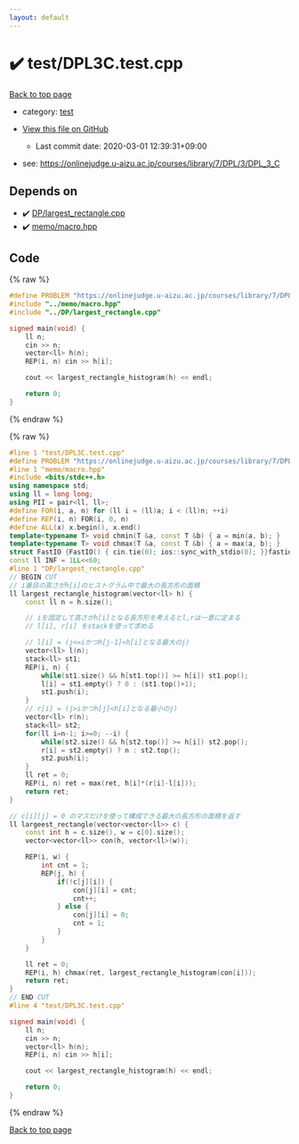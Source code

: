 ```yaml
---
layout: default
---
```


<!-- mathjax config similar to math.stackexchange -->
<script type="text/javascript" async
  src="https://cdnjs.cloudflare.com/ajax/libs/mathjax/2.7.5/MathJax.js?config=TeX-MML-AM_CHTML">
</script>
<script type="text/x-mathjax-config">
  MathJax.Hub.Config({
    TeX: { equationNumbers: { autoNumber: "AMS" }},
    tex2jax: {
      inlineMath: [ ['$','$'] ],
      processEscapes: true
    },
    "HTML-CSS": { matchFontHeight: false },
    displayAlign: "left",
    displayIndent: "2em"
  });
</script>

<script type="text/javascript" src="https://cdnjs.cloudflare.com/ajax/libs/jquery/3.4.1/jquery.min.js"></script>
<script src="https://cdn.jsdelivr.net/npm/jquery-balloon-js@1.1.2/jquery.balloon.min.js" integrity="sha256-ZEYs9VrgAeNuPvs15E39OsyOJaIkXEEt10fzxJ20+2I=" crossorigin="anonymous"></script>
<script type="text/javascript" src="../../assets/js/copy-button.js"></script>
<link rel="stylesheet" href="../../assets/css/copy-button.css" />


# :heavy_check_mark: test/DPL3C.test.cpp

<a href="../../index.html">Back to top page</a>

* category: <a href="../../index.html#098f6bcd4621d373cade4e832627b4f6">test</a>
* <a href="{{ site.github.repository_url }}/blob/master/test/DPL3C.test.cpp">View this file on GitHub</a>
    - Last commit date: 2020-03-01 12:39:31+09:00


* see: <a href="https://onlinejudge.u-aizu.ac.jp/courses/library/7/DPL/3/DPL_3_C">https://onlinejudge.u-aizu.ac.jp/courses/library/7/DPL/3/DPL_3_C</a>


## Depends on

* :heavy_check_mark: <a href="../../library/DP/largest_rectangle.cpp.html">DP/largest_rectangle.cpp</a>
* :heavy_check_mark: <a href="../../library/memo/macro.hpp.html">memo/macro.hpp</a>


## Code

<a id="unbundled"></a>
{% raw %}
```cpp
#define PROBLEM "https://onlinejudge.u-aizu.ac.jp/courses/library/7/DPL/3/DPL_3_C"
#include "../memo/macro.hpp"
#include "../DP/largest_rectangle.cpp"

signed main(void) {
    ll n;
    cin >> n;
    vector<ll> h(n);
    REP(i, n) cin >> h[i];

    cout << largest_rectangle_histogram(h) << endl;

    return 0;
}
```
{% endraw %}

<a id="bundled"></a>
{% raw %}
```cpp
#line 1 "test/DPL3C.test.cpp"
#define PROBLEM "https://onlinejudge.u-aizu.ac.jp/courses/library/7/DPL/3/DPL_3_C"
#line 1 "memo/macro.hpp"
#include <bits/stdc++.h>
using namespace std;
using ll = long long;
using PII = pair<ll, ll>;
#define FOR(i, a, n) for (ll i = (ll)a; i < (ll)n; ++i)
#define REP(i, n) FOR(i, 0, n)
#define ALL(x) x.begin(), x.end()
template<typename T> void chmin(T &a, const T &b) { a = min(a, b); }
template<typename T> void chmax(T &a, const T &b) { a = max(a, b); }
struct FastIO {FastIO() { cin.tie(0); ios::sync_with_stdio(0); }}fastiofastio;
const ll INF = 1LL<<60;
#line 1 "DP/largest_rectangle.cpp"
// BEGIN CUT
// i番目の高さがh[i]のヒストグラム中で最大の長方形の面積
ll largest_rectangle_histogram(vector<ll> h) {
    const ll n = h.size();

    // iを固定して高さがh[i]となる長方形を考えるとl,rは一意に定まる
    // l[i], r[i] をstackを使って求める

    // l[i] = (j<=iかつh[j-1]<h[i]となる最大のj)
    vector<ll> l(n);
    stack<ll> st1;
    REP(i, n) {
        while(st1.size() && h[st1.top()] >= h[i]) st1.pop();
        l[i] = st1.empty() ? 0 : (st1.top()+1);
        st1.push(i);
    }
    // r[i] = (j>iかつh[j]<h[i]となる最小のj)
    vector<ll> r(n);
    stack<ll> st2;
    for(ll i=n-1; i>=0; --i) {
        while(st2.size() && h[st2.top()] >= h[i]) st2.pop();
        r[i] = st2.empty() ? n : st2.top();
        st2.push(i);
    }
    ll ret = 0;
    REP(i, n) ret = max(ret, h[i]*(r[i]-l[i]));
    return ret;
}

// c[i][j] = 0 のマスだけを使って構成できる最大の長方形の面積を返す
ll largeest_rectangle(vector<vector<ll>> c) {
    const int h = c.size(), w = c[0].size();
    vector<vector<ll>> con(h, vector<ll>(w));

    REP(i, w) {
        int cnt = 1;
        REP(j, h) {
            if(!c[j][i]) {
                con[j][i] = cnt;
                cnt++;
            } else {
                con[j][i] = 0;
                cnt = 1;
            }
        }
    }

    ll ret = 0;
    REP(i, h) chmax(ret, largest_rectangle_histogram(con[i]));
    return ret;
}
// END CUT
#line 4 "test/DPL3C.test.cpp"

signed main(void) {
    ll n;
    cin >> n;
    vector<ll> h(n);
    REP(i, n) cin >> h[i];

    cout << largest_rectangle_histogram(h) << endl;

    return 0;
}

```
{% endraw %}

<a href="../../index.html">Back to top page</a>

